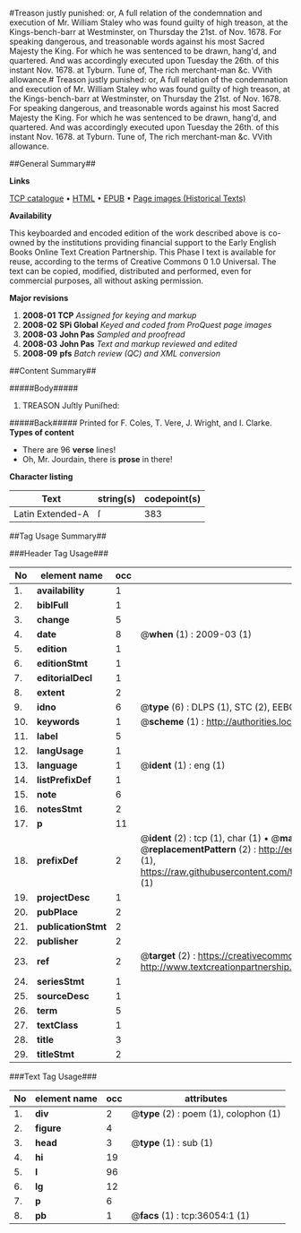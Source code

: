 #Treason justly punished: or, A full relation of the condemnation and execution of Mr. William Staley who was found guilty of high treason, at the Kings-bench-barr at Westminster, on Thursday the 21st. of Nov. 1678. For speaking dangerous, and treasonable words against his most Sacred Majesty the King. For which he was sentenced to be drawn, hang'd, and quartered. And was accordingly executed upon Tuesday the 26th. of this instant Nov. 1678. at Tyburn. Tune of, The rich merchant-man &c. VVith allowance.#
Treason justly punished: or, A full relation of the condemnation and execution of Mr. William Staley who was found guilty of high treason, at the Kings-bench-barr at Westminster, on Thursday the 21st. of Nov. 1678. For speaking dangerous, and treasonable words against his most Sacred Majesty the King. For which he was sentenced to be drawn, hang'd, and quartered. And was accordingly executed upon Tuesday the 26th. of this instant Nov. 1678. at Tyburn. Tune of, The rich merchant-man &c. VVith allowance.

##General Summary##

**Links**

[TCP catalogue](http://www.ota.ox.ac.uk/tcp/)  • 
[HTML](http://tei.it.ox.ac.uk/tcp/Texts-HTML/free/A63/A63093.html)  • 
[EPUB](http://tei.it.ox.ac.uk/tcp/Texts-EPUB/free/A63/A63093.epub) • 
[Page images (Historical Texts)](https://data.historicaltexts.jisc.ac.uk/view?pubId=eebo-99831590e&pageId=eebo-99831590e-36054-1)

**Availability**

This keyboarded and encoded edition of the
	       work described above is co-owned by the institutions
	       providing financial support to the Early English Books
	       Online Text Creation Partnership. This Phase I text is
	       available for reuse, according to the terms of Creative
	       Commons 0 1.0 Universal. The text can be copied,
	       modified, distributed and performed, even for
	       commercial purposes, all without asking permission.

**Major revisions**

1. __2008-01__ __TCP__ *Assigned for keying and markup*
1. __2008-02__ __SPi Global__ *Keyed and coded from ProQuest page images*
1. __2008-03__ __John Pas__ *Sampled and proofread*
1. __2008-03__ __John Pas__ *Text and markup reviewed and edited*
1. __2008-09__ __pfs__ *Batch review (QC) and XML conversion*

##Content Summary##

#####Body#####

1. TREASON Juſtly Puniſhed:

#####Back#####
Printed for F. Coles, T. Vere, J. Wright, and I. Clarke.
**Types of content**

  * There are 96 **verse** lines!
  * Oh, Mr. Jourdain, there is **prose** in there!

**Character listing**


|Text|string(s)|codepoint(s)|
|---|---|---|
|Latin Extended-A|ſ|383|

##Tag Usage Summary##

###Header Tag Usage###

|No|element name|occ|attributes|
|---|---|---|---|
|1.|__availability__|1||
|2.|__biblFull__|1||
|3.|__change__|5||
|4.|__date__|8| @__when__ (1) : 2009-03 (1)|
|5.|__edition__|1||
|6.|__editionStmt__|1||
|7.|__editorialDecl__|1||
|8.|__extent__|2||
|9.|__idno__|6| @__type__ (6) : DLPS (1), STC (2), EEBO-CITATION (1), PROQUEST (1), VID (1)|
|10.|__keywords__|1| @__scheme__ (1) : http://authorities.loc.gov/ (1)|
|11.|__label__|5||
|12.|__langUsage__|1||
|13.|__language__|1| @__ident__ (1) : eng (1)|
|14.|__listPrefixDef__|1||
|15.|__note__|6||
|16.|__notesStmt__|2||
|17.|__p__|11||
|18.|__prefixDef__|2| @__ident__ (2) : tcp (1), char (1)  •  @__matchPattern__ (2) : ([0-9\-]+):([0-9IVX]+) (1), (.+) (1)  •  @__replacementPattern__ (2) : http://eebo.chadwyck.com/downloadtiff?vid=$1&page=$2 (1), https://raw.githubusercontent.com/textcreationpartnership/Texts/master/tcpchars.xml#$1 (1)|
|19.|__projectDesc__|1||
|20.|__pubPlace__|2||
|21.|__publicationStmt__|2||
|22.|__publisher__|2||
|23.|__ref__|2| @__target__ (2) : https://creativecommons.org/publicdomain/zero/1.0/ (1), http://www.textcreationpartnership.org/docs/. (1)|
|24.|__seriesStmt__|1||
|25.|__sourceDesc__|1||
|26.|__term__|5||
|27.|__textClass__|1||
|28.|__title__|3||
|29.|__titleStmt__|2||


###Text Tag Usage###

|No|element name|occ|attributes|
|---|---|---|---|
|1.|__div__|2| @__type__ (2) : poem (1), colophon (1)|
|2.|__figure__|4||
|3.|__head__|3| @__type__ (1) : sub (1)|
|4.|__hi__|19||
|5.|__l__|96||
|6.|__lg__|12||
|7.|__p__|6||
|8.|__pb__|1| @__facs__ (1) : tcp:36054:1 (1)|
